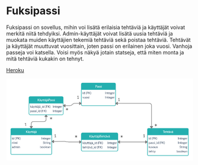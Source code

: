 # Fuksipassi

Fuksipassi on sovellus, mihin voi lisätä erilaisia tehtäviä ja käyttäjät voivat merkitä niitä tehdyiksi. Admin-käyttäjät voivat lisätä uusia tehtäviä ja muokata muiden käyttäjien tekemiä tehtäviä sekä poistaa tehtäviä. Tehtävät ja käyttäjät muuttuvat vuosittain, joten passi on erilainen joka vuosi. Vanhoja passeja voi katsella.
Voisi myös näkyä jotain statseja, että miten monta ja mitä tehtäviä kukakin on tehnyt.

[Heroku](https://morning-shore-70960.herokuapp.com/)

![alt text](https://github.com/essipe/fuksipassi/blob/master/documentation/Tietokantakaavio1.png?raw=true)

